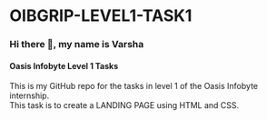 # OIBGRIP-LEVEL1-TASK1
### Hi there 👋, my name is Varsha
#### Oasis Infobyte Level 1 Tasks

This is my GitHub repo for the tasks in level 1 of the Oasis Infobyte internship.<br>
This task is to create a LANDING PAGE using HTML and CSS.
